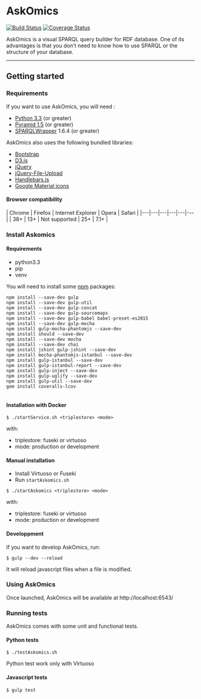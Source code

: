 # AskOmics

[![Build Status](https://travis-ci.org/askomics/askomics.svg?branch=master)](https://travis-ci.org/askomics/askomics)
[![Coverage Status](https://coveralls.io/repos/github/askomics/askomics/badge.svg?branch=master)](https://coveralls.io/github/askomics/askomics?branch=master)


AskOmics is a visual SPARQL query builder for RDF database. One of its advantages
is that you don't need to know how to use SPARQL or the structure of your database.

------------------
## Getting started

### Requirements

If you want to use AskOmics, you will need :

* [Python 3.3](https://www.python.org/downloads/) (or greater)
* [Pyramid 1.5](http://www.pylonsproject.org) (or greater)
* [SPARQLWrapper](https://rdflib.github.io/sparqlwrapper/) 1.6.4 (or greater)

AskOmics also uses the following bundled libraries:

* [Bootstrap](http://getbootstrap.com)
* [D3.js](http://d3js.org)
* [jQuery](http://jquery.com)
* [jQuery-File-Upload](https://github.com/blueimp/jQuery-File-Upload)
* [Handlebars.js](http://handlebarsjs.com/)
* [Google Material icons](https://design.google.com/icons/)

#### Browser compatibility

| Chrome | Firefox | Internet Explorer | Opera | Safari |
|---|---|---|---|---|---|
| 38+  | 13+  | Not supported  | 25+  |  7.1+ |

### Install Askomics

#### Requirements

+ python3.3
+ pip
+ venv

You will need to install some [npm](https://www.npmjs.com/package/npm) packages:

```
npm install --save-dev gulp
npm install --save-dev gulp-util
npm install --save-dev gulp-concat
npm install --save-dev gulp-sourcemaps
npm install --save-dev gulp-babel babel-preset-es2015
npm install --save-dev gulp-mocha
npm install gulp-mocha-phantomjs --save-dev
npm install should --save-dev
npm install --save-dev mocha
npm install --save-dev chai
npm install jshint gulp-jshint --save-dev
npm install mocha-phantomjs-istanbul --save-dev
npm install gulp-istanbul --save-dev
npm install gulp-istanbul-report --save-dev
npm install gulp-inject --save-dev
npm install gulp-uglify --save-dev
npm install gulp-util --save-dev
gem install coveralls-lcov


```

#### Installation with Docker


```
$ ./startService.sh <triplestore> <mode>
```
with:

+ triplestore: fuseki or virtuoso
+ mode: production or development

#### Manual installation

+ Install  Virtuoso or Fuseki
+ Run `startAskomics.sh`

```
$ ./startAskomics <triplestore> <mode>
```
with:

+ triplestore: fuseki or virtuoso
+ mode: production or development

#### Developpment

If you want to develop AskOmics, run:

```
$ gulp --dev --reload
```
It will reload javascript files when a file is modified.

### Using AskOmics

Once launched, AskOmics will be available at http://localhost:6543/

### Running tests

AskOmics comes with some unit and functional tests.

#### Python tests

```
$ ./testAskomics.sh
```
Python test work only with Virtuoso

#### Javascript tests

```
$ gulp test
```

